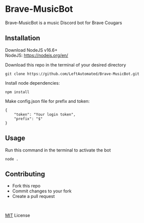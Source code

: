# Brave-MusicBot

Brave-MusicBot is a music Discord bot for Brave Cougars 

## Installation
Download NodeJS v16.6+
<br />
NodeJS:  https://nodejs.org/en/

Download this repo in the terminal of your desired directory
```
git clone https://github.com/LeftAutomated/Brave-MusicBot.git
```

Install node dependencies:
```
npm install
```

Make config.json file for prefix and token:
```
{
    "token": "Your login token",
    "prefix": "$"
}
```

## Usage

Run this command in the terminal to activate the bot
```
node .
```

## Contributing

- Fork this repo
- Commit changes to your fork
- Create a pull request

<br />

[MIT](https://choosealicense.com/licenses/mit/) License
